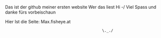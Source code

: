Das ist der github meiner ersten website
Wer das liest Hi *-*/
Viel Spass und danke fürs vorbeischaun

Hier Ist die Seite: Max.fisheye.at
    
                                                \._./
                                                
                                                                                                
